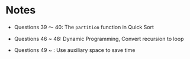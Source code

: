 # Notes

- Questions 39 ～ 40: The `partition` function in Quick Sort

- Questions 46 ~ 48: Dynamic Programming, Convert recursion to loop

- Questions 49 ~ : Use auxiliary space to save time